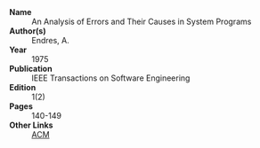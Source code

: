 
<dl>
	<dt><strong>Name</strong></dt>
	<dd>An Analysis of Errors and Their Causes in System Programs</dd>
	<dt><strong>Author(s)</strong></dt>
	<dd>Endres, A.</dd>
	<dt><strong>Year</strong></dt>
	<dd>1975</dd>
	<dt><strong>Publication</strong></dt>
	<dd>IEEE Transactions on Software Engineering</dd>
	<dt><strong>Edition</strong></dt>
	<dd>1(2)</dd>
	<dt><strong>Pages</strong></dt>
	<dd>140-149</dd>
	<dt><strong>Other Links</strong></dt>
	<dd><a href="https://dl.acm.org/doi/pdf/10.1145/390016.808455">ACM</a></dd>
</dl>

